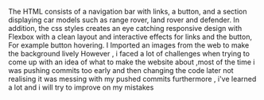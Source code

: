 The HTML consists of a navigation bar with links, a button, and a section displaying car models such as range rover, land rover and defender.
In addition, the css styles creates an eye catching responsive design with Flexbox with a  clean layout and interactive effects for links and the button, For example button hovering.
I Imported an images from the web to make the background lively
However , i faced a lot of challenges when trying to come up with an idea of what to make the website about ,most of the time i was pushing commits too early and then changing the code later not realising it was messing with my pushed commits
furthermore , i've learned a lot and i will try to improve on my mistakes
